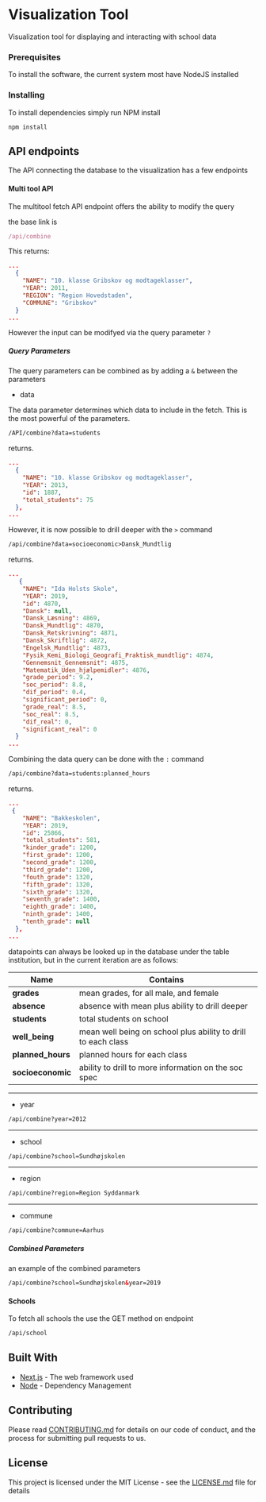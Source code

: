 # Visualization Tool

Visualization tool for displaying and interacting with school data

### Prerequisites

To install the software, the current system most have NodeJS installed

### Installing

To install dependencies simply run NPM install

```
npm install
```


## API endpoints

The API connecting the database to the visualization has a few endpoints 

#### Multi tool API

The multitool fetch API endpoint offers the ability to modify the query 

the base link is 
```js
/api/combine
```
This returns:

```json
...
  {
    "NAME": "10. klasse Gribskov og modtageklasser",
    "YEAR": 2011,
    "REGION": "Region Hovedstaden",
    "COMMUNE": "Gribskov"
  }
...
```
However the input can be modifyed via the query parameter `?`

##### Query Parameters

The query parameters can be combined as by adding a `&` between the parameters

* data

The data parameter determines which data to include in the fetch. This is the most powerful of the parameters.
```html
/API/combine?data=students
```

returns.

```json
...
  {
    "NAME": "10. klasse Gribskov og modtageklasser",
    "YEAR": 2013,
    "id": 1887,
    "total_students": 75
  },
...
```

However, it is now possible to drill deeper with the `>` command

```html
/api/combine?data=socioeconomic>Dansk_Mundtlig
```

returns.

```json
...
   {
    "NAME": "Ida Holsts Skole",
    "YEAR": 2019,
    "id": 4870,
    "Dansk": null,
    "Dansk_Læsning": 4869,
    "Dansk_Mundtlig": 4870,
    "Dansk_Retskrivning": 4871,
    "Dansk_Skriftlig": 4872,
    "Engelsk_Mundtlig": 4873,
    "Fysik_Kemi_Biologi_Geografi_Praktisk_mundtlig": 4874,
    "Gennemsnit_Gennemsnit": 4875,
    "Matematik_Uden_hjælpemidler": 4876,
    "grade_period": 9.2,
    "soc_period": 8.8,
    "dif_period": 0.4,
    "significant_period": 0,
    "grade_real": 8.5,
    "soc_real": 8.5,
    "dif_real": 0,
    "significant_real": 0
  }
...
```


Combining the data query can be done with the `:` command

```html
/api/combine?data=students:planned_hours
```

returns.

```json
...
 {
    "NAME": "Bakkeskolen",
    "YEAR": 2019,
    "id": 25866,
    "total_students": 581,
    "kinder_grade": 1200,
    "first_grade": 1200,
    "second_grade": 1200,
    "third_grade": 1200,
    "fouth_grade": 1320,
    "fifth_grade": 1320,
    "sixth_grade": 1320,
    "seventh_grade": 1400,
    "eighth_grade": 1400,
    "ninth_grade": 1400,
    "tenth_grade": null
  },
...
```

datapoints can always be looked up in the database under the table institution, but in the current iteration are as follows:

Name | Contains 
--- | --- 
**grades** | mean grades, for all male, and female 
**absence** | absence with mean plus ability to drill deeper 
**students** | total students on school 
**well_being** | mean well being on school plus ability to drill to each class 
**planned_hours** | planned hours for each class 
**socioeconomic** | ability to drill to more information on the soc spec

---
* year
```html
/api/combine?year=2012
```
---

* school
```html
/api/combine?school=Sundhøjskolen
```
---

* region
```html
/api/combine?region=Region Syddanmark
```

---


* commune
```html
/api/combine?commune=Aarhus
```


##### Combined Parameters

an example of the combined parameters

```html
/api/combine?school=Sundhøjskolen&year=2019
```





#### Schools

To fetch all schools the use the GET method on endpoint
```html
/api/school
```




## Built With

* [Next.js](https://nextjs.org/) - The web framework used
* [Node](https://nodejs.org/en/) - Dependency Management

## Contributing

Please read [CONTRIBUTING.md](https://gist.github.com/PurpleBooth/b24679402957c63ec426) for details on our code of conduct, and the process for submitting pull requests to us.



## License

This project is licensed under the MIT License - see the [LICENSE.md](LICENSE.md) file for details